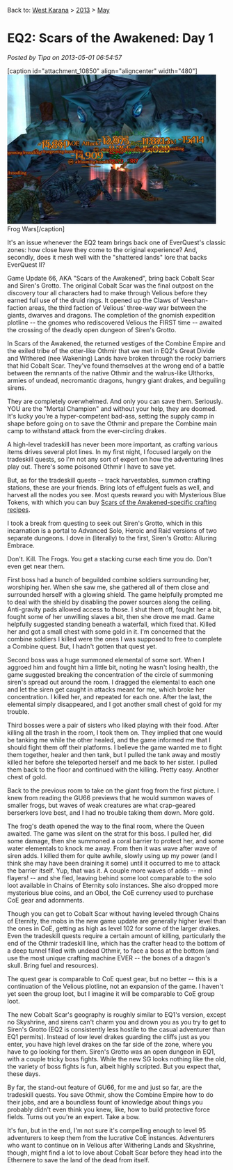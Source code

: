 Back to: [West Karana](/posts/westkarana.md) > [2013](/posts/2013/westkarana.md) > [May](./westkarana.md)
# EQ2: Scars of the Awakened: Day 1

*Posted by Tipa on 2013-05-01 06:54:57*

[caption id="attachment\_10850" align="aligncenter" width="480"][![Frog Wars](../../../uploads/2013/05/EverQuest2-2013-04-30-21-31-14-27-480x343.jpg)](../../../uploads/2013/05/EverQuest2-2013-04-30-21-31-14-27.jpg) Frog Wars[/caption]

It's an issue whenever the EQ2 team brings back one of EverQuest's classic zones: how close have they come to the original experience? And, secondly, does it mesh well with the "shattered lands" lore that backs EverQuest II?

Game Update 66, AKA "Scars of the Awakened", bring back Cobalt Scar and Siren's Grotto. The original Cobalt Scar was the final outpost on the discovery tour all characters had to make through Velious before they earned full use of the druid rings. It opened up the Claws of Veeshan-faction areas, the third faction of Velious' three-way war between the giants, dwarves and dragons. The completion of the gnomish expedition plotline -- the gnomes who rediscovered Velious the FIRST time -- awaited the crossing of the deadly open dungeon of Siren's Grotto.

In Scars of the Awakened, the returned vestiges of the Combine Empire and the exiled tribe of the otter-like Othmir that we met in EQ2's Great Divide and Withered (nee Wakening) Lands have broken through the rocky barriers that hid Cobalt Scar. They've found themselves at the wrong end of a battle between the remnants of the native Othmir and the walrus-like Ulthorks, armies of undead, necromantic dragons, hungry giant drakes, and beguiling sirens.

They are completely overwhelmed. And only you can save them. Seriously. YOU are the "Mortal Champion" and without your help, they are doomed. It's lucky you're a hyper-competent bad-ass, setting the supply camp in shape before going on to save the Othmir and prepare the Combine main camp to withstand attack from the ever-circling drakes.

A high-level tradeskill has never been more important, as crafting various items drives several plot lines. In my first night, I focused largely on the tradeskill quests, so I'm not any sort of expert on how the adventuring lines play out. There's some poisoned Othmir I have to save yet.

But, as for the tradeskill quests -- track harvestables, summon crafting stations, these are your friends. Bring lots of effulgent fuels as well, and harvest all the nodes you see. Most quests reward you with Mysterious Blue Tokens, with which you can buy [Scars of the Awakened-specific crafting recipes](http://www.eq2designgallery.com/scars-of-the-awakened---gu66.html).

I took a break from questing to seek out Siren's Grotto, which in this incarnation is a portal to Advanced Solo, Heroic and Raid versions of two separate dungeons. I dove in (literally) to the first, Siren's Grotto: Alluring Embrace.

Don't. Kill. The Frogs. You get a stacking curse each time you do. Don't even get near them.

First boss had a bunch of beguilded combine soldiers surrounding her, worshiping her. When she saw me, she gathered all of them close and surrounded herself with a glowing shield. The game helpfully prompted me to deal with the shield by disabling the power sources along the ceiling. Anti-gravity pads allowed access to those. I shut them off, fought her a bit, fought some of her unwilling slaves a bit, then she drove me mad. Game helpfully suggested standing beneath a waterfall, which fixed that. Killed her and got a small chest with some gold in it. I'm concerned that the combine soldiers I killed were the ones I was supposed to free to complete a Combine quest. But, I hadn't gotten that quest yet.

Second boss was a huge summoned elemental of some sort. When I aggroed him and fought him a little bit, noting he wasn't losing health, the game suggested breaking the concentration of the circle of summoning siren's spread out around the room. I dragged the elemental to each one and let the siren get caught in attacks meant for me, which broke her concentration. I killed her, and repeated for each one. After the last, the elemental simply disappeared, and I got another small chest of gold for my trouble.

Third bosses were a pair of sisters who liked playing with their food. After killing all the trash in the room, I took them on. They implied that one would be tanking me while the other healed, and the game informed me that I should fight them off their platforms. I believe the game wanted me to fight them together, healer and then tank, but I pulled the tank away and mostly killed her before she teleported herself and me back to her sister. I pulled them back to the floor and continued with the killing. Pretty easy. Another chest of gold.

Back to the previous room to take on the giant frog from the first picture. I knew from reading the GU66 previews that he would summon waves of smaller frogs, but waves of weak creatures are what crap-geared berserkers love best, and I had no trouble taking them down. More gold.

The frog's death opened the way to the final room, where the Queen awaited. The game was silent on the strat for this boss. I pulled her, did some damage, then she summoned a coral barrier to protect her, and some water elementals to knock me away. From then it was wave after wave of siren adds. I killed them for quite awhile, slowly using up my power (and I think she may have been draining it some) until it occurred to me to attack the barrier itself. Yup, that was it. A couple more waves of adds -- mind flayers! -- and she fled, leaving behind some loot comparable to the solo loot available in Chains of Eternity solo instances. She also dropped more mysterious blue coins, and an Obol, the CoE currency used to purchase CoE gear and adornments.

Though you can get to Cobalt Scar without having leveled through Chains of Eternity, the mobs in the new game update are generally higher level than the ones in CoE, getting as high as level 102 for some of the larger drakes. Even the tradeskill quests require a certain amount of killing, particularly the end of the Othmir tradeskill line, which has the crafter head to the bottom of a deep tunnel filled with undead Othmir, to face a boss at the bottom (and use the most unique crafting machine EVER -- the bones of a dragon's skull. Bring fuel and resources).

The quest gear is comparable to CoE quest gear, but no better -- this is a continuation of the Velious plotline, not an expansion of the game. I haven't yet seen the group loot, but I imagine it will be comparable to CoE group loot.

The new Cobalt Scar's geography is roughly similar to EQ1's version, except no Skyshrine, and sirens can't charm you and drown you as you try to get to Siren's Grotto (EQ2 is consistently less hostile to the casual adventurer than EQ1 permits). Instead of low level drakes guarding the cliffs just as you enter, you have high level drakes on the far side of the zone, where you have to go looking for them. Siren's Grotto was an open dungeon in EQ1, with a couple tricky boss fights. While the new SG looks nothing like the old, the variety of boss fights is fun, albeit highly scripted. But you expect that, these days.

By far, the stand-out feature of GU66, for me and just so far, are the tradeskill quests. You save Othmir, show the Combine Empire how to do their jobs, and are a boundless fount of knowledge about things you probably didn't even think you knew, like, how to build protective force fields. Turns out you're an expert. Take a bow.

It's fun, but in the end, I'm not sure it's compelling enough to level 95 adventurers to keep them from the lucrative CoE instances. Adventurers who want to continue on in Velious after Withering Lands and Skyshrine, though, might find a lot to love about Cobalt Scar before they head into the Ethernere to save the land of the dead from itself.

